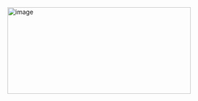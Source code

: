 <img width="413" height="196" alt="image" src="https://github.com/user-attachments/assets/b63acf01-a337-4236-acc4-37fa09d5245a" />
